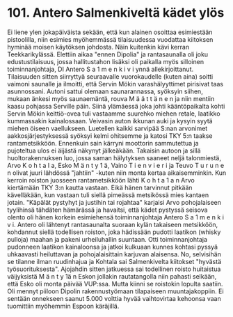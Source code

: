 


    
# 101. Antero Salmenkiveltä kädet ylös
Ei liene ylen jokapäiväista sekään, että kun alainen osoittaa esimiestään pistoolilla, niin
esimies myöhemmässä tilaisuudessa vuodattaa kiitoksen hyminää moisen käytöksen
johdosta. Näin kuitenkin kävi kerran Teekkarikylässä. Elettiin aikaa "ennen Dipolia" ja
rantasaunalla oli joku edustustilaisuus, jossa hallitustahon lisäksi oli paikalla myös silloinen
toiminnanjohtaja, DI Antero S a 1 m e n k i v i ynnä allekirjoittanut. Tilaisuuden sitten siirryttyä
seuraavalle vuorokaudelle (kuten aina) soitti vaimoni saunalle ja ilmoitti, että Servin Mökin
varashälyyttimet pirisivat taas asunnossani. Autoni sattui olemaan saunarannassa, syöksyin
siihen, mukaan änkesi myös saunaemäntä, rouva M ä ä t t ä n e n ja niin mentiin kaasu pohjassa
Serville päin. Siinä ylämäessä joka johti kääntöpaikalta kohti Servin Mökin keittiö-ovea tuli
vastaamme suurehko miehen retale, laatikko kummassakin kainalossaan. Veivasin auton
ikkunan auki ja kysyin syytä miehen öiseen vaellukseen. Luetellen kaikki sarvipää S:nan
arvonimet aakkosjärjestyksessä syöksyi kelmi ohitsemme ja katosi TKY 5:n taakse
rantametsikköön. Ennenkuin sain kärryni moottorin sammutettua ja pujoteltua ulos ei äijästä
näkynyt jälkeäkään. Takaisin autoon ja sillä huoltorakennuksen luo, jossa saman hälytyksen
saaneet neljä talonmiestä, Arvo K o h t a I a, Esko M ä n t y 1 ä, Vaino T i e n v i e r i ja Teuvo
T u r u n e n olivat juuri lähdössä "jahtiin" -kuten niin monta kertaa aikaisemminkin. Kun
kerroin roiston juosseen rantametsikköön lähti K o h t a 1 a n Arvo kiertämään TKY 3:n kautta
vastaan. Eikä hänen tarvinnut pitkään kävelläkään, kun vastaan tuli siellä pimeässä metsikössä
mies kantaen jotain. "Käpälät pystyhyt ja justihin tai rojahtaa" karjaisi Arvo pohojalaiseen
tyylihinsä tähdäten hämärässä ja havaitsi, että kädet pystyssä seisova olento oli hänen
korkein esimiehensä toiminnanjohtaja Antero S a 1 m e n k i v i. Antero oli lähtenyt
rantasaunalta suoraan kylän takaiseen metsikköön, kohdannut siellä todellisen roiston, joka
hädissään pudotti laatikon (whisky pulloja) maahan ja pakeni urheiluhallin suuntaan. Otti
toiminnanjohtaja pudonneen laatikon kainaloonsa ja jatkoi kulkuaan kunnes kohtasi pyssyä
uhkaavasti heiluttavan ja pohojalaisittain karjuvan alaisensa. No, selvisihän se tilanne ilman
ruudinhajua ja Kohtala sai Salmenkivelta kiitokset "hyvästä työsuorituksesta". Ajojahdin sitten
jatkuessa sai todellinen roisto huitaistua väijyksistä M ä n t y 1ä n Eskon jollakin rautatangolla
niin pahasti selkään, että Esko oli monta päivää VUP:ssa. Mutta kiinni se roistokin lopulta
saatiin. Oli mennyt piiloon Dipolin rakennustyömaan tilapaiseen muuntajakoppiin. Ei sentään
onnekseen saanut 5.000 volttia hyvää vaihtovirtaa kehoonsa vaan tuomittiin myöhemmin
Espoon käräjillä.
